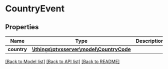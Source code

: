 # CountryEvent

## Properties
Name | Type | Description | Notes
------------ | ------------- | ------------- | -------------
**country** | [**\ithings\ptvxserver\model\CountryCode**](CountryCode.md) |  | [optional] 

[[Back to Model list]](../../README.md#documentation-for-models) [[Back to API list]](../../README.md#documentation-for-api-endpoints) [[Back to README]](../../README.md)

